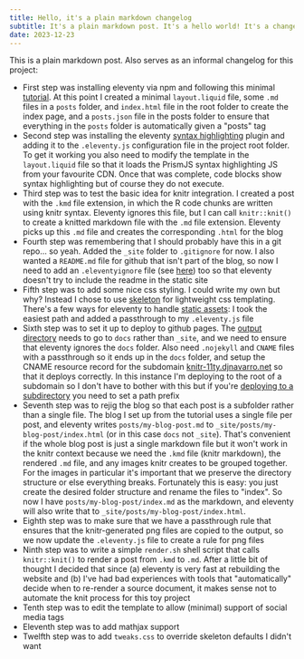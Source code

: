```yaml
---
title: Hello, it's a plain markdown changelog
subtitle: It's a plain markdown post. It's a hello world! It's a changelog! Is there anything this post can't do? Well, yes. Quite a lot
date: 2023-12-23
---
```


This is a plain markdown post. Also serves as an informal changelog for this project:

- First step was installing eleventy via npm and following this minimal [tutorial](https://www.filamentgroup.com/lab/build-a-blog/). At this point I created a minimal `layout.liquid` file, some `.md` files in a `posts` folder, and `index.html` file in the root folder to create the index page, and a `posts.json` file in the posts folder to ensure that everything in the `posts` folder is automatically given a "posts" tag 
- Second step was installing the eleventy [syntax highlighting](https://www.11ty.dev/docs/plugins/syntaxhighlight/) plugin and adding it to the `.eleventy.js` configuration file in the project root folder. To get it working you also need to modify the template in the `layout.liquid` file so that it loads the PrismJS syntax highlighting JS from your favourite CDN. Once that was complete, code blocks show syntax highlighting but of course they do not execute.
- Third step was to test the basic idea for knitr integration. I created a post with the `.kmd` file extension, in which the R code chunks are written using knitr syntax. Eleventy ignores this file, but I can call `knitr::knit()` to create a knitted markdown file with the `.md` file extension. Eleventy picks up this `.md` file and creates the corresponding `.html` for the blog 
- Fourth step was remembering that I should probably have this in a git repo... so yeah. Added the `_site` folder to `.gitignore` for now. I also wanted a `README.md` file for github that isn't part of the blog, so now I need to add an `.eleventyignore` file (see [here](https://www.11ty.dev/docs/ignores/)) too so that eleventy doesn't try to include the readme in the static site
- Fifth step was to add some nice css styling. I could write my own but why? Instead I chose to use [skeleton](https://getskeleton.com) for lightweight css templating. There's a few ways for eleventy to handle [static assets](https://www.11ty.dev/docs/assets/): I took the easiest path and added a passthrough to my `.eleventy.js` file
- Sixth step was to set it up to deploy to github pages. The [output directory](https://www.11ty.dev/docs/config/#output-directory) needs to go to `docs` rather than `_site`, and we need to ensure that eleventy ignores the `docs` folder. Also need `.nojekyll` and `CNAME` files with a passthrough so it ends up in the `docs` folder, and setup the CNAME resource record for the subdomain [knitr-11ty.djnavarro.net](https://knitr-11ty.djnavarro.net) so that it deploys correctly. In this instance I'm deploying to the root of a subdomain so I don't have to bother with this but if you're [deploying to a subdirectory](https://www.11ty.dev/docs/config/#deploy-to-a-subdirectory-with-a-path-prefix) you need to set a path prefix
- Seventh step was to rejig the blog so that each post is a subfolder rather than a single file. The blog I set up from the tutorial uses a single file per post, and eleventy writes `posts/my-blog-post.md` to `_site/posts/my-blog-post/index.html` (or in this case `docs` not `_site`). That's convenient if the whole blog post is just a single markdown file but it won't work in the knitr context because we need the `.kmd` file (knitr markdown), the rendered `.md` file, and any images knitr creates to be grouped together. For the images in particular it's important that we preserve the directory structure or else everything breaks. Fortunately this is easy: you just create the desired folder structure and rename the files to "index". So now I have `posts/my-blog-post/index.md` as the markdown, and eleventy will also write that to `_site/posts/my-blog-post/index.html`.
- Eighth step was to make sure that we have a passthrough rule that ensures that the knitr-generated png files are copied to the output, so we now update the `.eleventy.js` file to create a rule for png files
- Ninth step was to write a simple `render.sh` shell script that calls `knitr::knit()` to render a post from `.kmd` to `.md`. After a little bit of thought I decided that since (a) eleventy is very fast at rebuilding the website and (b) I've had bad experiences with tools that "automatically" decide when to re-render a source document, it makes sense not to automate the knit process for this toy project
- Tenth step was to edit the template to allow (minimal) support of social media tags
- Eleventh step was to add mathjax support 
- Twelfth step was to add `tweaks.css` to override skeleton defaults I didn't want
